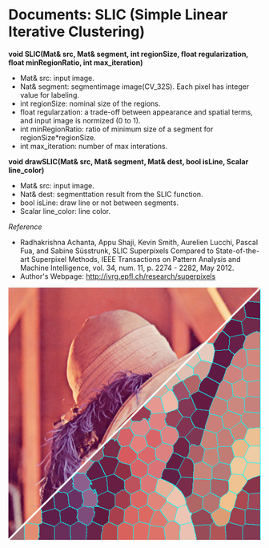 Documents: SLIC (Simple Linear Iterative Clustering) 
=========

**void SLIC(Mat& src, Mat& segment, int regionSize, float regularization, float minRegionRatio, int max_iteration)**  
* Mat& src: input image.  
* Nat& segment: segmentimage image(CV_32S). Each pixel has integer value for labeling.
* int regionSize: nominal size of the regions.   
* float regularzation: a trade-off between appearance and spatial terms, and input image is normized (0 to 1).
* int minRegionRatio: ratio of minimum size of a segment for regionSize*regionSize.   
* int max_iteration: number of max interations.  

**void drawSLIC(Mat& src, Mat& segment, Mat& dest, bool isLine, Scalar line_color)**
* Mat& src: input image.  
* Nat& dest: segmenttation result from the SLIC function.
* bool isLine: draw line or not between segments.
* Scalar line_color: line color.

*Reference*
* Radhakrishna Achanta, Appu Shaji, Kevin Smith, Aurelien Lucchi, Pascal Fua, and Sabine Süsstrunk, SLIC Superpixels Compared to State-of-the-art Superpixel Methods, IEEE Transactions on Pattern Analysis and Machine Intelligence, vol. 34, num. 11, p. 2274 - 2282, May 2012.
* Author's Webpage: http://ivrg.epfl.ch/research/superpixels

![SLIC](SLIC_screenshot.png "screenshot")